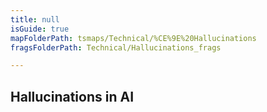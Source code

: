 ```yaml
---
title: null
isGuide: true
mapFolderPath: tsmaps/Technical/%CE%9E%20Hallucinations
fragsFolderPath: Technical/Hallucinations_frags

---
```



<!-- tsGuideRenderComment {"guide":{"id":"xDhHGZ15M","path":"Technical","fragmentFolderPath":"Technical/Hallucinations_frags"},"fragment":{"id":"xDhHGZ15M","topLevelMapKey":"u5Yi1402Vi","mapKeyChain":"u5Yi1402Vi","guideID":"xDhHGZ0y0","guidePath":"c:/GitHub/MuddySpud/MuddySpud.github.io/tsmaps/Technical/Hallucinations.tsmap","chartKey":"u5Yi1402Vi","isLeaf":false,"options":[{"id":"xDhHGl1Gu","order":1},{"id":"xDhHHT0Mi","option":"What are LLMs?","order":2,"isAncillary":true}]}} -->

## Hallucinations in AI